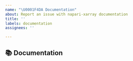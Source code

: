 ```yaml
---
name: "\U0001F4DA Documentation"
about: Report an issue with napari-xarray documentation
title: ''
labels: documentation
assignees: ''

---
```


## 📚 Documentation
<!-- A clear and concise description of the documentation that needs to be created/updated -->
